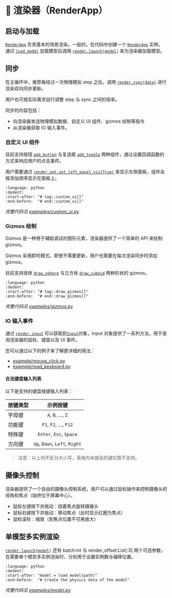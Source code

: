 # 🎨 渲染器（RenderApp）

## 启动与加载

[`RenderApp`] 负责基本的场景渲染。一般的，在代码中创建一个 [`RenderApp`] 实例，通过 [`load_model`] 加载模型后调用 [`render.launch(model)`] 来为渲染器加载模型。

## 同步

在主循环中，推荐每经过一次物理模拟 step 之后，调用 [`render.sync(data)`] 进行渲染双向同步更新。

用户也可按实际需求自行调整 step 与 sync 之间的倍率。

同步的内容包括：

-   向渲染器发送物理模拟数据、自定义 UI 组件、gizmos 绘制等指令
-   从渲染器获取 IO 输入事件。

### 自定义 UI 组件

目前支持按钮 [`add_button`] 与复选框 [`add_toggle`] 两种组件，通过设置回调函数的方式来响应用户的点击事件。

用户需要通过 [`render.opt.set_left_panel_vis(True)`] 来显示左侧面板，组件会按添加顺序显示在面板上。

```{literalinclude} ../../../../examples/custom_ui.py
:language: python
:dedent:
:start-after: "# tag::custom_ui[]"
:end-before:  "# end::custom_ui[]"
```

_完整代码见 [examples/custom_ui.py](../../../../examples/custom_ui.py)_

### Gizmos 绘制

Gizmos 是一种用于辅助调试的图形元素，渲染器提供了一个简单的 API 来绘制 gizmos。

Gizmos 采用即时模式，即使不需要更新，用户也需要在每次渲染同步时添加 gizmos。

目前支持球体 [`draw_sphere`] 与立方体 [`draw_cuboid`] 两种形状的 gizmos。

```{literalinclude} ../../../../examples/gizmos.py
:language: python
:dedent:
:start-after: "# tag::draw_gizmos[]"
:end-before:  "# end::draw_gizmos[]"
```

_完整代码见 [examples/gizmos.py](../../../../examples/gizmos.py)_

### IO 输入事件

通过 [`render.input`] 可以获取到[`Input`]对象，Input 对象提供了一系列方法，用于查询渲染器的鼠标、键盘以及 UI 事件。

您可以通过以下的例子来了解更详细的用法：

-   [example/mouse_click.py](../../../../examples/mouse_click.py)
-   [example/read_keyboard.py](../../../../examples/read_keyboard.py)

#### 合法键盘输入列表

以下是支持的键盘按键输入列表：

| 按键类型 |           示例按键            |
| :------- | :---------------------------: |
| 字母键   |      `A`, `B`, ..., `Z`       |
| 功能键   |    `F1`, `F2`, ..., `F12`     |
| 特殊键   |    `Enter`, `Esc`, `Space`    |
| 方向键   | `Up`, `Down`, `Left`, `Right` |

> 注意：以上均不区分大小写，表格内未提及的键位暂不支持。

## 摄像头控制

渲染器提供了一个自由的摄像头控制系统，用户可以通过鼠标操作来控制摄像头的视角和焦点（始终位于屏幕中心）。

-   鼠标左键按下并拖动：绕着焦点旋转摄像头
-   鼠标右键按下并拖动：移动焦点（此时显示红圈为焦点）
-   鼠标滚轮：缩放（到焦点位置不可再放大）

## 单模型多实例渲染

[`render.launch(model)`] 还有 batch:int 与 render_offset:List[:3] 两个可选参数，在需要单个模型多实例渲染时，分别用于设置实例数与偏移位置。

```{literalinclude} ../../../../examples/model.py
:language: python
:dedent:
:start-after: "model = load_model(path)"
:end-before:  "# Create the physics data of the model"
```

_完整代码见 [examples/model.py](../../../../examples/model.py)_

[`RenderApp`]: motrixsim.render.RenderApp
[`load_model`]: motrixsim.load_model
[`render.launch(model)`]: motrixsim.render.RenderApp.launch
[`render.sync(data)`]: motrixsim.render.RenderApp.sync
[`render.input`]: motrixsim.render.RenderApp.input
[`Input`]: motrixsim.render.Input
[`render.opt.set_left_panel_vis(True)`]: motrixsim.render.RenderOpt.set_left_panel_vis
[`add_button`]: motrixsim.render.RenderUI.add_button
[`add_toggle`]: motrixsim.render.RenderUI.add_toggle
[`draw_sphere`]: motrixsim.render.RenderGizmos.draw_sphere
[`draw_cuboid`]: motrixsim.render.RenderGizmos.draw_cuboid
